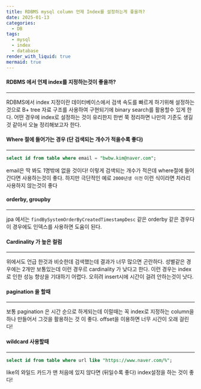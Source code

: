 ```yaml
---
title: RDBMS mysql column 언제 Index를 설정하는게 좋을까?
date: 2025-01-13
categories:
  - DB
tags:
  - mysql
  - index
  - database
render_with_liquid: true
mermaid: true
---
```

#### RDBMS 에서 언제 index를 지정하는것이 좋을까?
---
RDBMS에서 index 지정이란 데이터베이스에서 검색 속도를 빠르게 하기위해 설정하는 것으로 B+ tree 자료 구조를 사용하여 구현되기에 binary search를 활용할수 있게 한다. 어떤 경우에 index로 설정하는 것이 유리한지 한번 쭉 정리하면 나만의 기준도 생길 것 같아서 오늘 정리해보고자 한다.

#### Where 절에 들어가는 경우 (단 검색되는 개수가 적을수록 좋다)
---
```sql
select id from table where email = "bwbw.kim@naver.com";
```
email은 딱 봐도 1명밖에 없을 것이다! 이렇게  검색되는 개수가 적은데 where절에 들어간다면 사용하는것이 좋다. 하지만 극단적인 예로 `2000년생 이전` 이런 식이라면 차라리 사용하지 않는것이 좋다

#### orderby, groupby
---
jpa 에서는 `findBySystemOrderByCreatedTimestampDesc` 같은 orderby 같은 경우다
이 경우에도 인덱스를 사용하면 도움이 된다.

#### Cardinality 가 높은 컬럼
---
위에서도 언급 한것과 비슷한데 검색했는데 결과가 너무 많으면 곤란하다. 성별같은 경우에는 2개만 보통있는데 이런 경우르 cardinality 가 낮다고 한다. 이런 경우는 index로 인한 성능 향상을 기대하기 어렵다. 오히려 insert시에 시간이 걸려 안하는것이 낫다.

#### pagination 을 할때
---
보통 pagination 은 시간 순으로 하게되는데 이럴때는 꼭 index로 지정하는 column을 하나 만들어서 그것을 활용하는 것 이 좋다. offset을 이용하면 너무 시간이 오래 걸린다!

#### wildcard 사용할때
----
```sql
select id from table where url like "https://www.naver.com/%";
```
like의 와일드 카드가 맨 처음에 있지 않다면 (뒤일수록 좋다) index설정을 하는 것이 좋다! 